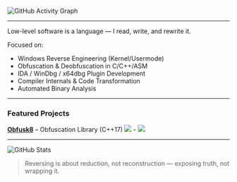 ![GitHub Activity Graph](https://github-readme-activity-graph.vercel.app/graph?username=x86byte&theme=tokyo-night)


---

Low-level software is a language — I read, write, and rewrite it.

Focused on:

- Windows Reverse Engineering (Kernel/Usermode)
- Obfuscation & Deobfuscation in C/C++/ASM
- IDA / WinDbg / x64dbg Plugin Development
- Compiler Internals & Code Transformation
- Automated Binary Analysis

---

### Featured Projects

**[Obfusk8](https://github.com/x86byte/Obfusk8)** – Obfuscation Library (C++17) 
![](https://img.shields.io/github/stars/x86byte/Obfusk8?style=flat-square)    -    ![](https://img.shields.io/github/forks/x86byte/Obfusk8?style=flat-square)

---
  ![GitHub Stats](https://github-readme-stats.vercel.app/api?username=x86byte&show_icons=true&theme=tokyonight&count_private=true)


> Reversing is about reduction, not reconstruction — exposing truth, not wrapping it.


